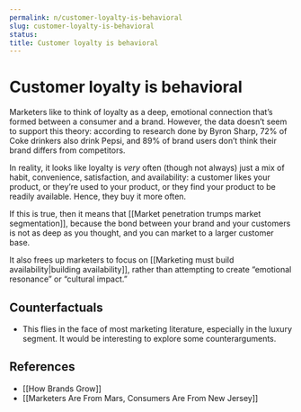 ```yaml
---
permalink: n/customer-loyalty-is-behavioral
slug: customer-loyalty-is-behavioral
status: 
title: Customer loyalty is behavioral
---
```

# Customer loyalty is behavioral

Marketers like to think of loyalty as a deep, emotional connection that’s formed between a consumer and a brand. However, the data doesn’t seem to support this theory: according to research done by Byron Sharp, 72% of Coke drinkers also drink Pepsi, and 89% of brand users don’t think their brand differs from competitors.

In reality, it looks like loyalty is _very_ often (though not always) just a mix of habit, convenience, satisfaction, and availability: a customer likes your product, or they’re used to your product, or they find your product to be readily available. Hence, they buy it more often.

If this is true, then it means that [[Market penetration trumps market segmentation]], because the bond between your brand and your customers is not as deep as you thought, and you can market to a larger customer base.

It also frees up marketers to focus on [[Marketing must build availability|building availability]], rather than attempting to create “emotional resonance” or “cultural impact.”

## Counterfactuals

- This flies in the face of most marketing literature, especially in the luxury segment. It would be interesting to explore some counterarguments.

## References

- [[How Brands Grow]]
- [[Marketers Are From Mars, Consumers Are From New Jersey]]
